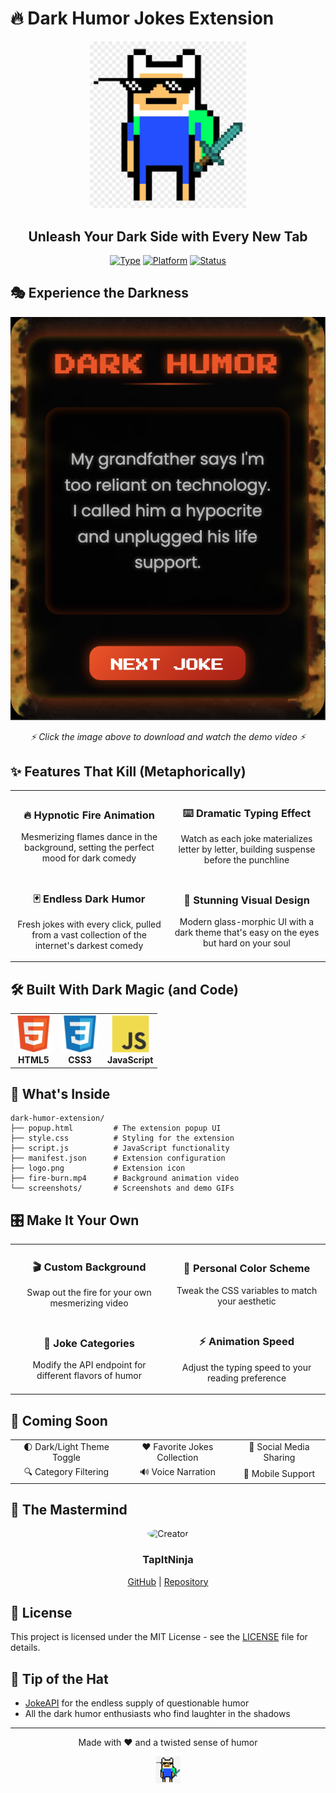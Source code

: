 # 🔥 Dark Humor Jokes Extension

<div align="center">
  <img src="https://github.com/TapItNinja/Dad-jokes/raw/main/component/logo.png" alt="Dark Humor Logo" width="250"/>
  
  <h2>Unleash Your Dark Side with Every New Tab</h2>
  
  [![Type](https://img.shields.io/badge/Type-Chrome_Extension-4285F4.svg?style=for-the-badge)](https://chrome.google.com/webstore/)
  [![Platform](https://img.shields.io/badge/Platform-Chrome-4285F4.svg?style=for-the-badge)](https://chrome.google.com/)
  [![Status](https://img.shields.io/badge/Status-🔥_HOT-FF4500.svg?style=for-the-badge)](https://github.com/TapItNinja/Dad-jokes)
</div>

## 🎭 Experience the Darkness

<div align="center">
  <a href="https://github.com/TapItNinja/Dad-jokes/raw/main/component/demo.mp4">
    <img src="https://github.com/TapItNinja/Dad-jokes/blob/main/component/demopic.png" alt="Demo Video - Click to Watch"/>
  </a>
  <p><em>⚡ Click the image above to download and watch the demo video ⚡</em></p>
</div>

## ✨ Features That Kill (Metaphorically)

<div align="center">
  <table>
    <tr>
      <td width="50%" align="center">
        <h3>🔥 Hypnotic Fire Animation</h3>
        <p>Mesmerizing flames dance in the background, setting the perfect mood for dark comedy</p>
      </td>
      <td width="50%" align="center">
        <h3>⌨️ Dramatic Typing Effect</h3>
        <p>Watch as each joke materializes letter by letter, building suspense before the punchline</p>
      </td>
    </tr>
    <tr>
      <td width="50%" align="center">
        <h3>🃏 Endless Dark Humor</h3>
        <p>Fresh jokes with every click, pulled from a vast collection of the internet's darkest comedy</p>
      </td>
      <td width="50%" align="center">
        <h3>🎨 Stunning Visual Design</h3>
        <p>Modern glass-morphic UI with a dark theme that's easy on the eyes but hard on your soul</p>
      </td>
    </tr>
  </table>
</div>

## 🛠️ Built With Dark Magic (and Code)

<div align="center">
  <table>
    <tr>
      <td align="center"><img src="https://raw.githubusercontent.com/devicons/devicon/master/icons/html5/html5-original.svg" width="60"/><br/><b>HTML5</b></td>
      <td align="center"><img src="https://raw.githubusercontent.com/devicons/devicon/master/icons/css3/css3-original.svg" width="60"/><br/><b>CSS3</b></td>
      <td align="center"><img src="https://raw.githubusercontent.com/devicons/devicon/master/icons/javascript/javascript-original.svg" width="60"/><br/><b>JavaScript</b></td>
    </tr>
  </table>
</div>

## 🧩 What's Inside

```
dark-humor-extension/
├── popup.html         # The extension popup UI
├── style.css          # Styling for the extension
├── script.js          # JavaScript functionality
├── manifest.json      # Extension configuration
├── logo.png           # Extension icon
├── fire-burn.mp4      # Background animation video
└── screenshots/       # Screenshots and demo GIFs
```

## 🎛️ Make It Your Own

<div align="center">
  <table>
    <tr>
      <td width="50%" align="center">
        <h3>🎬 Custom Background</h3>
        <p>Swap out the fire for your own mesmerizing video</p>
      </td>
      <td width="50%" align="center">
        <h3>🎨 Personal Color Scheme</h3>
        <p>Tweak the CSS variables to match your aesthetic</p>
      </td>
    </tr>
    <tr>
      <td width="50%" align="center">
        <h3>🔄 Joke Categories</h3>
        <p>Modify the API endpoint for different flavors of humor</p>
      </td>
      <td width="50%" align="center">
        <h3>⚡ Animation Speed</h3>
        <p>Adjust the typing speed to your reading preference</p>
      </td>
    </tr>
  </table>
</div>

## 🔮 Coming Soon

<div align="center">
  <table>
    <tr>
      <td align="center">🌓 Dark/Light Theme Toggle</td>
      <td align="center">❤️ Favorite Jokes Collection</td>
      <td align="center">📲 Social Media Sharing</td>
    </tr>
    <tr>
      <td align="center">🔍 Category Filtering</td>
      <td align="center">🔊 Voice Narration</td>
      <td align="center">📱 Mobile Support</td>
    </tr>
  </table>
</div>

## 👤 The Mastermind

<div align="center">
  <img src="https://via.placeholder.com/150/1a1a1a/ff4500?text=TapItNinja" alt="Creator" width="150" style="border-radius:50%"/>
  <h3>TapItNinja</h3>
  <p>
    <a href="https://github.com/TapItNinja">GitHub</a> |
    <a href="https://github.com/TapItNinja/Dad-jokes">Repository</a>
  </p>
</div>

## 📄 License

This project is licensed under the MIT License - see the [LICENSE](LICENSE) file for details.

## 🙏 Tip of the Hat

- [JokeAPI](https://v2.jokeapi.dev/) for the endless supply of questionable humor
- All the dark humor enthusiasts who find laughter in the shadows

---

<div align="center">
  <p>Made with ❤️ and a twisted sense of humor</p>
  <img src="https://github.com/TapItNinja/Dad-jokes/raw/main/component/logo.png" alt="Dark Humor Logo" width="40"/>
</div>
